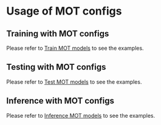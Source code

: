 # Usage of MOT configs

## Training with MOT configs

Please refer to [Train MOT models](../../docs/quick_run.md#examples-of-training-mot-model) to see the examples.

## Testing with MOT configs

Please refer to [Test MOT models](../../docs/quick_run.md#examples-of-testing-mot-model) to see the examples.

## Inference with MOT configs

Please refer to [Inference MOT models](../../docs/quick_run.md#inference-motvis-models) to see the examples.

